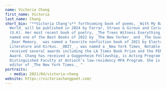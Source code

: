 ```yaml
---
name: Victoria Chang
first_name: Victoria
last_name: Chang
short_bio: "**Victoria Chang's** forthcoming book of poems, _With My Back to the
  World_ will be published in 2024 by Farrar, Straus & Giroux and Corsair Books
  (U.K). Her most recent book of poetry, _The Trees Witness Everything_ was
  named one of the Best Books of 2022 by _The New Yorker_ and _The Guardian_.
  _Dear Memory_  was named a favorite nonfiction book of 2021 by Electric
  Literature and Kirkus. _OBIT_ , was named a _New York Times_ Notable Book, and
  received several awards including the LA Times Book Prize and the PEN/Voelcker
  Award. Chang has received a Guggenheim Fellowship, is Acting Program Chair and
  Distinguished Faculty at Antioch’s low-residency MFA Program. She is poetry
  editor of _The New York Times._ "
portraits:
  - media: 2021/04/victoria-chang
website: https://victoriachangpoet.com/
---
```

